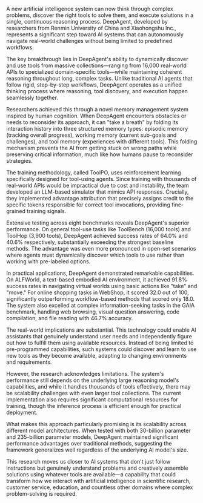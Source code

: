 A new artificial intelligence system can now think through complex problems, discover the right tools to solve them, and execute solutions in a single, continuous reasoning process. DeepAgent, developed by researchers from Renmin University of China and Xiaohongshu Inc., represents a significant step toward AI systems that can autonomously navigate real-world challenges without being limited to predefined workflows.

The key breakthrough lies in DeepAgent's ability to dynamically discover and use tools from massive collections—ranging from 16,000 real-world APIs to specialized domain-specific tools—while maintaining coherent reasoning throughout long, complex tasks. Unlike traditional AI agents that follow rigid, step-by-step workflows, DeepAgent operates as a unified thinking process where reasoning, tool discovery, and execution happen seamlessly together.

Researchers achieved this through a novel memory management system inspired by human cognition. When DeepAgent encounters obstacles or needs to reconsider its approach, it can "take a breath" by folding its interaction history into three structured memory types: episodic memory (tracking overall progress), working memory (current sub-goals and challenges), and tool memory (experiences with different tools). This folding mechanism prevents the AI from getting stuck on wrong paths while preserving critical information, much like how humans pause to reconsider strategies.

The training methodology, called ToolPO, uses reinforcement learning specifically designed for tool-using agents. Since training with thousands of real-world APIs would be impractical due to cost and instability, the team developed an LLM-based simulator that mimics API responses. Crucially, they implemented advantage attribution that precisely assigns credit to the specific tokens responsible for correct tool invocations, providing fine-grained training signals.

Extensive testing across eight benchmarks reveals DeepAgent's superior performance. On general tool-use tasks like ToolBench (16,000 tools) and ToolHop (3,900 tools), DeepAgent achieved success rates of 64.0% and 40.6% respectively, substantially exceeding the strongest baseline methods. The advantage was even more pronounced in open-set scenarios where agents must dynamically discover which tools to use rather than working with pre-labeled options.

In practical applications, DeepAgent demonstrated remarkable capabilities. On ALFWorld, a text-based embodied AI environment, it achieved 91.8% success rates in navigating virtual worlds using basic actions like "take" and "move." For online shopping tasks in WebShop, it scored 32.0 out of 100, significantly outperforming workflow-based methods that scored only 18.0. The system also excelled at complex information-seeking tasks in the GAIA benchmark, handling web browsing, visual question answering, code compilation, and file reading with 46.7% accuracy.

The real-world implications are substantial. This technology could enable AI assistants that genuinely understand user needs and independently figure out how to fulfill them using available resources. Instead of being limited to pre-programmed capabilities, such systems could discover and learn to use new tools as they become available, adapting to changing environments and requirements.

However, the research acknowledges limitations. The system's performance still depends on the underlying large reasoning model's capabilities, and while it handles thousands of tools effectively, there may be scalability challenges with even larger tool collections. The current implementation also requires significant computational resources for training, though the inference process is efficient enough for practical deployment.

What makes this approach particularly promising is its scalability across different model architectures. When tested with both 30-billion parameter and 235-billion parameter models, DeepAgent maintained significant performance advantages over traditional methods, suggesting the framework generalizes well regardless of the underlying AI model's size.

This research moves us closer to AI systems that don't just follow instructions but genuinely understand problems and creatively assemble solutions using whatever tools are available—a capability that could transform how we interact with artificial intelligence in scientific research, customer service, education, and countless other domains where complex problem-solving is required.
